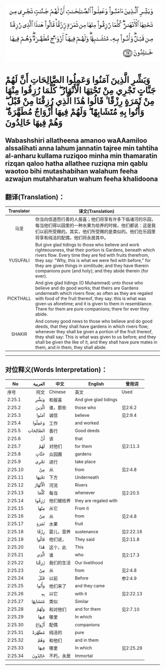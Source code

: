 ![002:025](images/002_025.gif)

#  وَبَشِّرِ الَّذِينَ آمَنُوا وَعَمِلُوا الصَّالِحَاتِ أَنَّ لَهُمْ جَنَّاتٍ تَجْرِي مِنْ تَحْتِهَا الْأَنْهَارُ ۖ كُلَّمَا رُزِقُوا مِنْهَا مِنْ ثَمَرَةٍ رِزْقًا ۙ قَالُوا هَٰذَا الَّذِي رُزِقْنَا مِنْ قَبْلُ ۖ وَأُتُوا بِهِ مُتَشَابِهًا ۖ وَلَهُمْ فِيهَا أَزْوَاجٌ مُطَهَّرَةٌ ۖ وَهُمْ فِيهَا خَالِدُونَ 

## Wabashshiri allatheena amanoo waAAamiloo alssalihati anna lahum jannatin tajree min tahtiha al-anharu kullama ruziqoo minha min thamaratin rizqan qaloo hatha allathee ruziqna min qablu waotoo bihi mutashabihan walahum feeha azwajun mutahharatun wahum feeha khalidoona

## 翻译(Translation)：

| Translator | 译文(Translation)                                            |
| :--------: | ------------------------------------------------------------ |
|    马坚    | 你当向信道而行善的人报喜；他们将享有许多下临诸河的乐园，每当他们得以园里的一种水果为给养的时候，他们都说：这是我们以前所受赐的。其实，他们所受赐的是类似的。他们在乐园里将享有纯洁的配偶，他们将永居其中。 |
|  YUSUFALI  | But give glad tidings to those who believe and work righteousness, that their portion is Gardens, beneath which rivers flow. Every time they are fed with fruits therefrom, they say: "Why, this is what we were fed with before," for they are given things in similitude; and they have therein companions pure (and holy); and they abide therein (for ever). |
| PICKTHALL  | And give glad tidings (O Muhammad) unto those who believe and do good works; that theirs are Gardens underneath which rivers flow; as often as they are regaled with food of the fruit thereof, they say: this is what was given us aforetime; and it is given to them in resemblance. There for them are pure companions; there for ever they abide. |
|   SHAKIR   | And convey good news to those who believe and do good deeds, that they shall have gardens in which rivers flow; whenever they shall be given a portion of the fruit thereof, they shall say: This is what was given to us before; and they shall be given the like of it, and they shall have pure mates in them, and in them, they shall abide. |

---

## 对位释义(Words Interpretation)：

| No      |  العربية | 中文       | English               | 曾用词    |
| ------- | -------: | ---------- | --------------------- | --------- |
| 序号    |     阿文 | Chinese    | 英文                  | Used      |
| 2:25.1  |     وَبَشِّرِ | 和报喜     | And give glad tidings |           |
| 2:25.2  |    الَّذِينَ | 谁，那些   | those who             | 见2:6.2   |
| 2:25.3  |    آمَنُوا | 诚信       | believe               | 见2:9.4   |
| 2:25.4  |   وَعَمِلُوا | 工作       | and worked            |           |
| 2:25.5  | الصَّالِحَاتِ | 善行       | Good deeds            |           |
| 2:25.6  |       أَنَّ | 该         | that                  |           |
| 2:25.7  |      لَهُمْ | 对他们     | for them              | 见2:11.3  |
| 2:25.8  |     جَنَّاتٍ | 众园圃     | gardens               |           |
| 2:25.9  |     تَجْرِي | 进行       | take place            |           |
| 2:25.10 |       مِنْ | 从         | from                  | 见2:4.8   |
| 2:25.11 |    تَحْتِهَا | 下方       | Underneath            |           |
| 2:25.12 |  الْأَنْهَارُ | 河流       | Rivers                |           |
| 2:25.13 |     كُلَّمَا | 每当       | whenever              | 见2:20.5  |
| 2:25.14 |    رُزِقُوا | 他们被给养 | they are regaled with |           |
| 2:25.15 |     مِنْهَا | 从它       | From it               |           |
| 2:25.16 |       مِنْ | 从         | from                  | 见2:4.8   |
| 2:25.17 |     ثَمَرَةٍ | 水果       | fruit                 |           |
| 2:25.18 |     رِزْقًا | 婴儿，营养 | sustenance            | 见2:22.16 |
| 2:25.19 |    قَالُوا | 他们说，   | They said             | 见2:11.8  |
| 2:25.20 |      هَٰذَا | 这个，此   | This                  |           |
| 2:25.21 |     الَّذِي | 谁         | who                   | 见2:17.3  |
| 2:25.22 |    رُزِقْنَا | 我们的生活 | Our livelihood        |           |
| 2:25.23 |       مِنْ | 从         | from                  | 见2:4.8   |
| 2:25.24 |      قَبْلُ | 以前       | Before                | 参2:4.9   |
| 2:25.25 |    وَأُتُوا | 他们来了   | and they came         |           |
| 2:25.26 |       بِهِ | 以它       | with it               | 见2:22.13 |
| 2:25.27 |  مُتَشَابِهًا | 类似       | Similar               |           |
| 2:25.28 |     وَلَهُمْ | 和对他们   | and for them          | 见2:7.10  |
| 2:25.29 |     فِيهَا | 哪里       | In which              |           |
| 2:25.30 |    أَزْوَاجٌ | 配偶       | companions            |           |
| 2:25.31 |    مُطَهَّرَةٌ | 纯洁的     | pure                  |           |
| 2:25.32 |      وَهُمْ | 和他们     | and in them           |           |
| 2:25.33 |     فِيهَا | 哪里       | In which              | 见2:25.29 |
| 2:25.34 |   خَالِدُونَ | 不朽，永居 | Immortal              |           |

---
